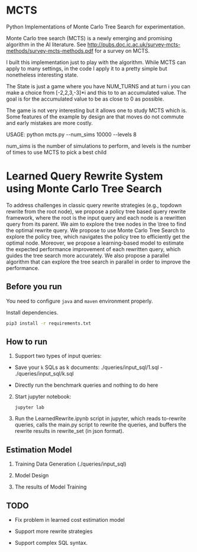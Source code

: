 # MCTS
Python Implementations of Monte Carlo Tree Search for experimentation.  

Monte Carlo tree search (MCTS) is a newly emerging and promising algorithm in the AI literature.  See http://pubs.doc.ic.ac.uk/survey-mcts-methods/survey-mcts-methods.pdf for a survey on MCTS. 

I built this implementation just to play with the algorithm.  While MCTS can apply to many settings, in the code I apply it to a pretty simple but nonetheless interesting state.  

The State is just a game where you have NUM_TURNS and at turn i you can make
a choice from [-2,2,3,-3]*i and this to to an accumulated value.  The goal is for the accumulated value to be as close to 0 as possible.

The game is not very interesting but it allows one to study MCTS which is.  Some features 
of the example by design are that moves do not commute and early mistakes are more costly.  

USAGE:
python mcts.py --num_sims 10000 --levels 8

num_sims is the number of simulations to perform, and levels is the number of times to use MCTS to pick a best child 



# Learned Query Rewrite System using Monte Carlo Tree Search

To address challenges in classic query rewrite strategies (e.g., topdown rewrite from the root node), we propose a policy tree based  query rewrite framework, where the root is the input query and each node is a rewritten query from its parent. We aim to explore the tree nodes in the \tree to find the optimal rewrite query. We propose to use Monte Carlo Tree Search to explore the policy tree, which navigates the policy tree to efficiently get the optimal node. Moreover, we propose a learning-based model to  estimate the expected performance improvement of each rewritten query, which guides the tree search more accurately.  We also propose a parallel algorithm that can explore the tree search in parallel in order to improve the performance.  



## Before you run

You need to configure `java` and `maven` environment properly.

Install dependencies.

```bash
pip3 install -r requirements.txt
```

## How to run

1. Support two types of input queries:

- Save your `k` SQLs as k documents: ./queries/input_sql/1.sql - ./queries/input_sql/k.sql 


- Directly run the benchmark queries and nothing to do here 

2. Start jupyter notebook:

   `jupyter lab` 

3. Run the LearnedRewrite.ipynb script in jupyter, which reads to-rewrite queries, calls the main.py script to rewrite the queries, and buffers the rewrite results in rewrite_set (in json format).

## Estimation Model

1. Training Data Generation (./queries/input_sql)



2. Model Design



3. The results of Model Training

   

## TODO

- Fix problem in learned cost estimation model

- Support more rewrite strategies

- Support complex SQL syntax.
